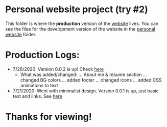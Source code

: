 # Personal website project (try #2) 


This folder is where the **production** version of the [website](https://roderick-bishop11.github.io/codingProjects/) lives. You can see the files for the development version of the website in the [personal website](https://github.com/roderick-bishop11/codingProjects/tree/master/Personal%20Website) folder.

# Production Logs:
* 7/26/2020: Version 0.0.2 is up! Check [here](https://roderick-bishop11.github.io/codingProjects/)
	* What was added/changed:
... About me & resume section
... changed BG colors
... added footer
... changed icons
... added CSS animations to text  
* 7/21/2020: Went with minimalist design. Version 0.0.1 is up, just basic text and links. See [here](https://roderick-bishop11.github.io/codingProjects/) 

# Thanks for viewing!